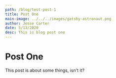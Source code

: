 ```yaml
---
path: /blog/test-post-1
title: Post One
main-image: ../../../images/gatsby-astronaut.png
author: Jesse Carter
date: 5/13/2020
desc: This is blog post one
---
```


# Post One

This post is about some things, isn't it?